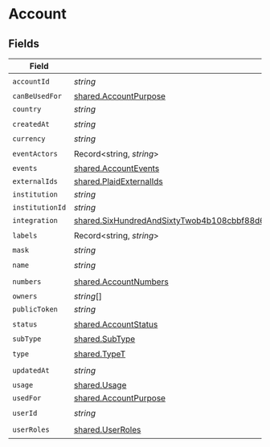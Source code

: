 # Account


## Fields

| Field                                                                                                                                                                                                  | Type                                                                                                                                                                                                   | Required                                                                                                                                                                                               | Description                                                                                                                                                                                            |
| ------------------------------------------------------------------------------------------------------------------------------------------------------------------------------------------------------ | ------------------------------------------------------------------------------------------------------------------------------------------------------------------------------------------------------ | ------------------------------------------------------------------------------------------------------------------------------------------------------------------------------------------------------ | ------------------------------------------------------------------------------------------------------------------------------------------------------------------------------------------------------ |
| `accountId`                                                                                                                                                                                            | *string*                                                                                                                                                                                               | :heavy_check_mark:                                                                                                                                                                                     | N/A                                                                                                                                                                                                    |
| `canBeUsedFor`                                                                                                                                                                                         | [shared.AccountPurpose](../../models/shared/accountpurpose.md)                                                                                                                                         | :heavy_minus_sign:                                                                                                                                                                                     | N/A                                                                                                                                                                                                    |
| `country`                                                                                                                                                                                              | *string*                                                                                                                                                                                               | :heavy_minus_sign:                                                                                                                                                                                     | N/A                                                                                                                                                                                                    |
| `createdAt`                                                                                                                                                                                            | *string*                                                                                                                                                                                               | :heavy_check_mark:                                                                                                                                                                                     | N/A                                                                                                                                                                                                    |
| `currency`                                                                                                                                                                                             | *string*                                                                                                                                                                                               | :heavy_minus_sign:                                                                                                                                                                                     | N/A                                                                                                                                                                                                    |
| `eventActors`                                                                                                                                                                                          | Record<string, *string*>                                                                                                                                                                               | :heavy_check_mark:                                                                                                                                                                                     | N/A                                                                                                                                                                                                    |
| `events`                                                                                                                                                                                               | [shared.AccountEvents](../../models/shared/accountevents.md)                                                                                                                                           | :heavy_minus_sign:                                                                                                                                                                                     | N/A                                                                                                                                                                                                    |
| `externalIds`                                                                                                                                                                                          | [shared.PlaidExternalIds](../../models/shared/plaidexternalids.md)                                                                                                                                     | :heavy_minus_sign:                                                                                                                                                                                     | N/A                                                                                                                                                                                                    |
| `institution`                                                                                                                                                                                          | *string*                                                                                                                                                                                               | :heavy_minus_sign:                                                                                                                                                                                     | N/A                                                                                                                                                                                                    |
| `institutionId`                                                                                                                                                                                        | *string*                                                                                                                                                                                               | :heavy_minus_sign:                                                                                                                                                                                     | N/A                                                                                                                                                                                                    |
| `integration`                                                                                                                                                                                          | [shared.SixHundredAndSixtyTwob4b108cbbf88d6c8da2cc52e8dc2fcc4e24449d66b34b20beeb55bad5790d](../../models/shared/sixhundredandsixtytwob4b108cbbf88d6c8da2cc52e8dc2fcc4e24449d66b34b20beeb55bad5790d.md) | :heavy_minus_sign:                                                                                                                                                                                     | N/A                                                                                                                                                                                                    |
| `labels`                                                                                                                                                                                               | Record<string, *string*>                                                                                                                                                                               | :heavy_check_mark:                                                                                                                                                                                     | N/A                                                                                                                                                                                                    |
| `mask`                                                                                                                                                                                                 | *string*                                                                                                                                                                                               | :heavy_minus_sign:                                                                                                                                                                                     | N/A                                                                                                                                                                                                    |
| `name`                                                                                                                                                                                                 | *string*                                                                                                                                                                                               | :heavy_check_mark:                                                                                                                                                                                     | N/A                                                                                                                                                                                                    |
| `numbers`                                                                                                                                                                                              | [shared.AccountNumbers](../../models/shared/accountnumbers.md)                                                                                                                                         | :heavy_check_mark:                                                                                                                                                                                     | N/A                                                                                                                                                                                                    |
| `owners`                                                                                                                                                                                               | *string*[]                                                                                                                                                                                             | :heavy_minus_sign:                                                                                                                                                                                     | N/A                                                                                                                                                                                                    |
| `publicToken`                                                                                                                                                                                          | *string*                                                                                                                                                                                               | :heavy_minus_sign:                                                                                                                                                                                     | N/A                                                                                                                                                                                                    |
| `status`                                                                                                                                                                                               | [shared.AccountStatus](../../models/shared/accountstatus.md)                                                                                                                                           | :heavy_check_mark:                                                                                                                                                                                     | N/A                                                                                                                                                                                                    |
| `subType`                                                                                                                                                                                              | [shared.SubType](../../models/shared/subtype.md)                                                                                                                                                       | :heavy_minus_sign:                                                                                                                                                                                     | N/A                                                                                                                                                                                                    |
| `type`                                                                                                                                                                                                 | [shared.TypeT](../../models/shared/typet.md)                                                                                                                                                           | :heavy_check_mark:                                                                                                                                                                                     | N/A                                                                                                                                                                                                    |
| `updatedAt`                                                                                                                                                                                            | *string*                                                                                                                                                                                               | :heavy_check_mark:                                                                                                                                                                                     | N/A                                                                                                                                                                                                    |
| `usage`                                                                                                                                                                                                | [shared.Usage](../../models/shared/usage.md)                                                                                                                                                           | :heavy_minus_sign:                                                                                                                                                                                     | N/A                                                                                                                                                                                                    |
| `usedFor`                                                                                                                                                                                              | [shared.AccountPurpose](../../models/shared/accountpurpose.md)                                                                                                                                         | :heavy_minus_sign:                                                                                                                                                                                     | N/A                                                                                                                                                                                                    |
| `userId`                                                                                                                                                                                               | *string*                                                                                                                                                                                               | :heavy_check_mark:                                                                                                                                                                                     | N/A                                                                                                                                                                                                    |
| `userRoles`                                                                                                                                                                                            | [shared.UserRoles](../../models/shared/userroles.md)                                                                                                                                                   | :heavy_check_mark:                                                                                                                                                                                     | N/A                                                                                                                                                                                                    |